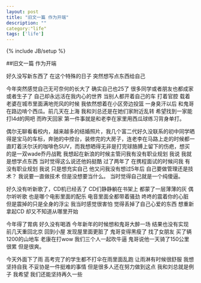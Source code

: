```yaml
---
layout: post
title: "旧文一篇 作为开端"
description: ""
category:"life" 
tags: ['life']
---
```

{% include JB/setup %}

##旧文一篇 作为开端

好久没写新东西了 在这个特殊的日子 突然想写点东西给自己

今年突然感觉自己无可奈何的长大了 确实自己也25了 很多同学或者朋友也都成家或者生子了 自己却永远活在我内心的世界 当别人都开着自己的车 打着官腔 载着老婆在城市里面满地兜风的时候 我依然想着在小区旁边投篮 一身臭汗以后 和鬼哥在路边啃个西瓜。前几天在上海 我和刘总还是在她们家附近乱转 希望找到一家能打l4d的网吧 而昨天回家 第一件事就是和老李在家里用西瓜球练习背身单打。

偶尔无聊看看校内，越来越多的结婚照片，我几个富二代好久没联系的初中同学晒得是宝马的车标，奔驰的中控台，装修完的大房子，连老李在马路上走的时候都一直盯着沃尔沃的咖啡色SUV，而我想晒得无非是打完球胳膊上留下的伤疤，想买的是一双wade乔丹战靴 我想起在新浪的时候主管问我有没有职业规划 我说 我就是想学点东西 当时觉得这么说还他妈挺酷 过了两年了 在携程面试的时候问我 有没有职业规划 我说 只是想充实自己 他又问我没有想过5年后 自己要做管理还是技术？ 我说要一直做技术 但是没想要当什么。 当时觉得自己就是一个纯傻逼。

好久没有听新歌了，CD机已经丢了 CD们静静躺在书架上 都蒙了一层薄薄的灰 偶尔听听歌 也是哪个电影里面的配乐 电音里面全都带着骚劲 咚咚的震着你的心脏 但是震掉的只是全身的浮尘 我当时感觉很害怕 觉得丢掉了自己心爱的东西 想重新拿起CD 却又不知道从哪里开始

今年得了胃病 好久没有喝酒 今年新年的时候想和鬼哥大醉一场 结果也没有实现 前几天重回北京 回到小屋 发现屋里面更脏了 鬼哥变得黑瘦了 找了女朋友 买了辆1200的山地车 老康在打wow 我们三个人一起吹牛逼 鬼哥说他一天骑了150公里 很累 但是很爽。

今天外面下了雨 高考完了的学生都不打伞在雨里面乱跑 让雨淋有时候很舒服 我想坚持自我 不妥协是一件挺难的事情 但是很多人还在努力做到这点 我和刘总就是例子 我希望 我们还能坚持再久一些

